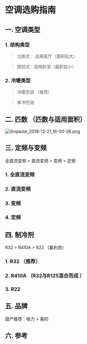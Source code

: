 # 空调选购指南

## 一. 空调类型

### 1. 结构类型

   > 立柜式： 适用客厅（面积较大）

   > 壁挂式：适用卧室（面积较小）


### 2. 冷暖类型 

   > 冷暖空调 （推荐）

   > 单冷空调


## 二.  匹数 （匹数与适用面积）


   ![Snipaste_2018-12-21_16-00-28.png](https://i.loli.net/2018/12/21/5c1c9db4d672a.png)



## 三. 定频与变频 
 全直流变频 > 直流变频 > 变频 > 定频

 ### 1. 全直流变频 
 ### 2. 直流变频
 ### 3. 变频
 ### 4. 定频 



## 四. 制冷剂
   R32 > R410A > R22 （氟利昂）

### 1. R32 （推荐）
### 2. R410A （R32与R125混合而成 ）
### 3. R22



## 五. 品牌

国产推荐：格力 > 美的



## 六. 参考

[参考1]: https://zhuanlan.zhihu.com/p/28154319	"家电选购终极指南——空调篇"
[参考2]: http://www.eefocus.com/consumer-electronics/389815	"小米空调发布会回顾，“槽点”这么多？"